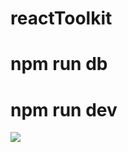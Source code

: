# reactToolkit
# npm run db
# npm run dev
<a href="https://codeclimate.com/github/lusorich/reactToolkit/maintainability"><img src="https://api.codeclimate.com/v1/badges/75b412f684feb950bfff/maintainability" /></a>